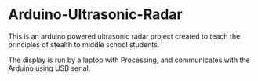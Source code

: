 # Arduino-Ultrasonic-Radar
This is an arduino powered ultrasonic radar project created to teach the principles of stealth to middle school students.  

The display is run by a laptop with Processing, and communicates with the Arduino using USB serial.
